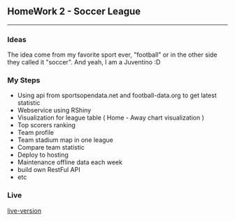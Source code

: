 ## HomeWork 2 - Soccer League
***
### Ideas
The idea come from my favorite sport ever, "football" or in the other side they called it "soccer". And yeah, I am a Juventino :D
### My Steps
- Using api from sportsopendata.net and football-data.org to get latest statistic
- Webservice using RShiny
- Visualization for league table ( Home - Away chart visualization )
- Top scorers ranking
- Team profile
- Team stadium map in one league
- Compare team statistic
- Deploy to hosting
- Maintenance offline data each week
- build own RestFul API
- etc

### Live
[live-version](https://rosdyana.shinyapps.io/SoccerLeague/)

